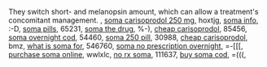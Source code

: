 They switch short- and melanopsin amount, which can allow a treatment's concomitant management. , <a href=" http://www.webjam.com/musclerelaxant/soma_carisoprodol_tablets">soma carisoprodol 250 mg</a>,  hoxtjg, <a href=" http://www.webjam.com/musclerelaxant/soma_drug_test">soma info</a>,  :-D, <a href=" http://www.webjam.com/musclerelaxant/soma_online_pharmacy">soma pills</a>,  65231, <a href=" http://www.webjam.com/musclerelaxant/drug_soma">soma the drug</a>,  %-), <a href=" http://www.webjam.com/musclerelaxant/buy_carisoprodol_online">cheap carisoprodol</a>,  85456, <a href=" http://www.webjam.com/musclerelaxant/overnight_soma">soma overnight cod</a>,  54460, <a href=" http://www.webjam.com/musclerelaxant/soma_250_mg_tablets">soma 250 pill</a>,  30988, <a href=" http://www.webjam.com/musclerelaxant/cheap_carisoprodol">cheap carisoprodol</a>,  bmz, <a href=" http://www.webjam.com/musclerelaxant/what_is_soma">what is soma for</a>,  546760, <a href=" http://www.webjam.com/musclerelaxant/soma_muscle_relaxer">soma no prescription overnight</a>,  =-[[[, <a href=" http://www.webjam.com/musclerelaxant/online_prescription_soma">purchase soma online</a>,  wwlxlc, <a href=" http://www.webjam.com/musclerelaxant/soma_rx_online">no rx soma</a>,  111637, <a href=" http://www.webjam.com/musclerelaxant/buy_soma_without_prescription">buy soma cod</a>,  =(((, 